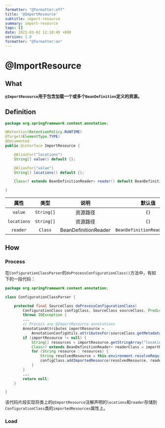 ```yaml
---
formatter: "@formatter:off"
title: '@ImportResource'
subtitle: import-resource 
summary: import-resource 
tags: [] 
date: 2021-03-02 12:10:49 +800 
version: 1.0
formatter: "@formatter:on"
---
```


# @ImportResource

## What

**`@ImportResource`用于包含加载一个或多个`BeanDefinition`定义的资源。**

## Definition

```java
package org.springframework.context.annotation;

@Retention(RetentionPolicy.RUNTIME)
@Target(ElementType.TYPE)
@Documented
public @interface ImportResource {

    @AliasFor("locations")
    String[] value() default {};

    @AliasFor("value")
    String[] locations() default {};

    Class<? extends BeanDefinitionReader> reader() default BeanDefinitionReader.class;

}
```

|    属性     |    类型    |         说明         |            默认值            |
| :---------: | :--------: | :------------------: | :--------------------------: |
|   `value`   | `String[]` |       资源路径       |             `{}`             |
| `locations` | `String[]` |       资源路径       |             `{}`             |
|  `reader`   |  `Class`   | BeanDefinitionReader | `BeanDefinitionReader.class` |

## How

### Process

在`ConfigurationClassParser`的`doProcessConfigurationClass()`方法中，有如下的一段代码：

```java
package org.springframework.context.annotation;

class ConfigurationClassParser {

    protected final SourceClass doProcessConfigurationClass(
        ConfigurationClass configClass, SourceClass sourceClass, Predicate<String> filter)
        throws IOException {
        ...
        // Process any @ImportResource annotations
        AnnotationAttributes importResource =
            AnnotationConfigUtils.attributesFor(sourceClass.getMetadata(), ImportResource.class);
        if (importResource != null) {
            String[] resources = importResource.getStringArray("locations");
            Class<? extends BeanDefinitionReader> readerClass = importResource.getClass("reader");
            for (String resource : resources) {
                String resolvedResource = this.environment.resolveRequiredPlaceholders(resource);
                configClass.addImportedResource(resolvedResource, readerClass);
            }
        }
        ...
        return null;
    }

}
```

该代码片段实现将类上的`@ImportResource`注解声明的`locations`和`reader`存储到`ConfigurationClass`类的`importedResources`属性上。

### Load


